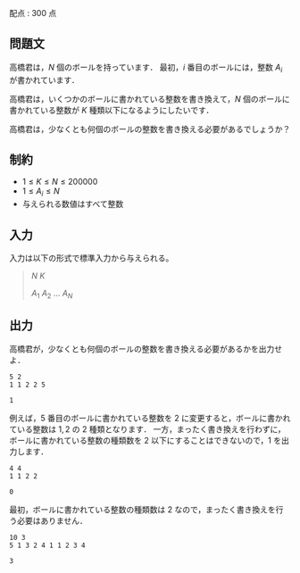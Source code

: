 配点 : $300$ 点

## 問題文

高橋君は，$N$ 個のボールを持っています．
最初，$i$ 番目のボールには，整数 $A_i$ が書かれています．

高橋君は，いくつかのボールに書かれている整数を書き換えて，$N$ 個のボールに書かれている整数が $K$ 種類以下になるようにしたいです．

高橋君は，少なくとも何個のボールの整数を書き換える必要があるでしょうか？

## 制約

- $1 \leq K \leq N \leq 200000$
- $1 \leq A_i \leq N$
- 与えられる数値はすべて整数

## 入力

入力は以下の形式で標準入力から与えられる。

> $N$ $K$
> 
> $A_1$ $A_2$ ... $A_N$

## 出力

高橋君が，少なくとも何個のボールの整数を書き換える必要があるかを出力せよ．

```input1
5 2
1 1 2 2 5
```

```output1
1
```

例えば，$5$ 番目のボールに書かれている整数を $2$ に変更すると，ボールに書かれている整数は $1, 2$ の $2$ 種類となります．
一方，まったく書き換えを行わずに，ボールに書かれている整数の種類数を $2$ 以下にすることはできないので，$1$ を出力します．

```input2
4 4
1 1 2 2
```

```output2
0
```

最初，ボールに書かれている整数の種類数は $2$ なので，まったく書き換えを行う必要はありません．

```input3
10 3
5 1 3 2 4 1 1 2 3 4
```

```output3
3
```